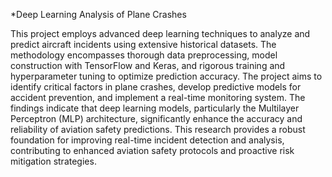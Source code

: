 *Deep Learning Analysis of Plane Crashes


This project employs advanced deep learning techniques to analyze and predict aircraft incidents using extensive historical datasets. The methodology encompasses thorough data preprocessing, model construction with TensorFlow and Keras, and rigorous training and hyperparameter tuning to optimize prediction accuracy. The project aims to identify critical factors in plane crashes, develop predictive models for accident prevention, and implement a real-time monitoring system. The findings indicate that deep learning models, particularly the Multilayer Perceptron (MLP) architecture, significantly enhance the accuracy and reliability of aviation safety predictions. This research provides a robust foundation for improving real-time incident detection and analysis, contributing to enhanced aviation safety protocols and proactive risk mitigation strategies.
